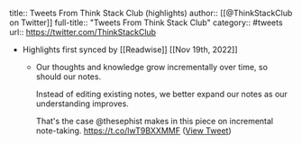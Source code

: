title:: Tweets From Think Stack Club (highlights)
author:: [[@ThinkStackClub on Twitter]]
full-title:: "Tweets From Think Stack Club"
category:: #tweets
url:: https://twitter.com/ThinkStackClub

- Highlights first synced by [[Readwise]] [[Nov 19th, 2022]]
	- Our thoughts and knowledge grow incrementally over time, so should our notes.
	  
	  Instead of editing existing notes, we better expand our notes as our understanding improves.
	  
	  That's the case @thesephist makes in this piece on incremental note-taking.
	  https://t.co/lwT9BXXMMF ([View Tweet](https://twitter.com/ThinkStackClub/status/1411305916863897601))